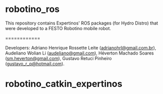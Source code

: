robotino_ros
============

This repository contains Expertinos' ROS packages (for Hydro Distro) that were developed to a FESTO Robotino mobile robot.

============

Developers:
Adriano Henrique Rossette Leite (adrianohrl@gmail.com.br),
Audeliano Wolian Li (audeliano@gmail.com),
Héverton Machado Soares (sm.heverton@gmail.com),
Gustavo Retuci Pinheiro (gustavo_r_p@hotmail.com).
# robotino_catkin_expertinos

